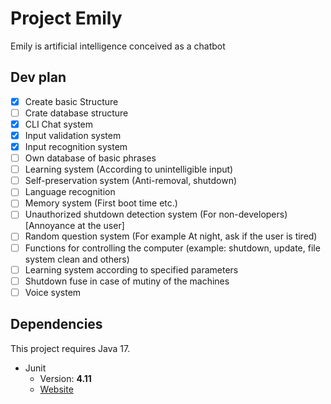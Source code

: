 # Project Emily

Emily is artificial intelligence conceived as a chatbot

## Dev plan
- [X] Create basic Structure
- [ ] Crate database structure
- [X] CLI Chat system
- [X] Input validation system
- [X] Input recognition system
- [ ] Own database of basic phrases
- [ ] Learning system (According to unintelligible input)
- [ ] Self-preservation system (Anti-removal, shutdown)
- [ ] Language recognition
- [ ] Memory system (First boot time etc.)
- [ ] Unauthorized shutdown detection system (For non-developers) [Annoyance at the user]
- [ ] Random question system (For example At night, ask if the user is tired)
- [ ] Functions for controlling the computer (example: shutdown, update, file system clean and others)
- [ ] Learning system according to specified parameters
- [ ] Shutdown fuse in case of mutiny of the machines
- [ ] Voice system

## Dependencies
This project requires Java 17.
* Junit
	* Version: **4.11**
	* [Website](https://junit.org/junit5/)

